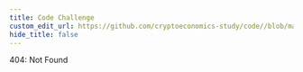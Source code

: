 ```yaml
---
title: Code Challenge
custom_edit_url: https://github.com/cryptoeconomics-study/code//blob/master/ch2/2.1/README.md
hide_title: false
---
```

<!-- This file is generated by /website/scripts/sync-util.js - changes will be overwritten! -->

404: Not Found
